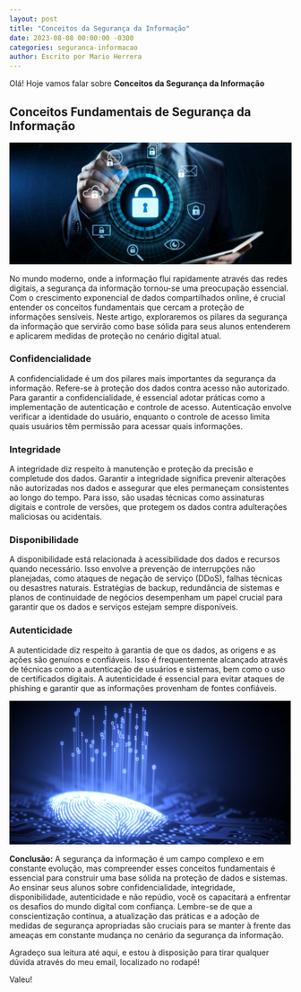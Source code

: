 ```yaml
---
layout: post
title: "Conceitos da Segurança da Informação"
date: 2023-08-08 00:00:00 -0300
categories: seguranca-informacao
author: Escrito por Mario Herrera
---
```


Olá! Hoje vamos falar sobre **Conceitos da Segurança da Informação**

##  Conceitos Fundamentais de Segurança da Informação

![](https://github.com/mariopuebla17/blog/blob/main/_images/20230808/si.jpg?raw=true)

No mundo moderno, onde a informação flui rapidamente através das redes digitais, a segurança da informação tornou-se uma preocupação essencial. Com o crescimento exponencial de dados compartilhados online, é crucial entender os conceitos fundamentais que cercam a proteção de informações sensíveis. Neste artigo, exploraremos os pilares da segurança da informação que servirão como base sólida para seus alunos entenderem e aplicarem medidas de proteção no cenário digital atual.

### Confidencialidade
A confidencialidade é um dos pilares mais importantes da segurança da informação. Refere-se à proteção dos dados contra acesso não autorizado. Para garantir a confidencialidade, é essencial adotar práticas como a implementação de autenticação e controle de acesso. Autenticação envolve verificar a identidade do usuário, enquanto o controle de acesso limita quais usuários têm permissão para acessar quais informações.

### Integridade
A integridade diz respeito à manutenção e proteção da precisão e completude dos dados. Garantir a integridade significa prevenir alterações não autorizadas nos dados e assegurar que eles permaneçam consistentes ao longo do tempo. Para isso, são usadas técnicas como assinaturas digitais e controle de versões, que protegem os dados contra adulterações maliciosas ou acidentais.

### Disponibilidade
A disponibilidade está relacionada à acessibilidade dos dados e recursos quando necessário. Isso envolve a prevenção de interrupções não planejadas, como ataques de negação de serviço (DDoS), falhas técnicas ou desastres naturais. Estratégias de backup, redundância de sistemas e planos de continuidade de negócios desempenham um papel crucial para garantir que os dados e serviços estejam sempre disponíveis.

### Autenticidade
A autenticidade diz respeito à garantia de que os dados, as origens e as ações são genuínos e confiáveis. Isso é frequentemente alcançado através de técnicas como a autenticação de usuários e sistemas, bem como o uso de certificados digitais. A autenticidade é essencial para evitar ataques de phishing e garantir que as informações provenham de fontes confiáveis.

![](https://github.com/mariopuebla17/blog/blob/main/_images/20230808/si2.jpg?raw=true)

**Conclusão:** A segurança da informação é um campo complexo e em constante evolução, mas compreender esses conceitos fundamentais é essencial para construir uma base sólida na proteção de dados e sistemas. Ao ensinar seus alunos sobre confidencialidade, integridade, disponibilidade, autenticidade e não repúdio, você os capacitará a enfrentar os desafios do mundo digital com confiança. Lembre-se de que a conscientização contínua, a atualização das práticas e a adoção de medidas de segurança apropriadas são cruciais para se manter à frente das ameaças em constante mudança no cenário da segurança da informação.

Agradeço sua leitura até aqui, e estou à disposição para tirar qualquer dúvida através do meu email, localizado no rodapé!

Valeu!
